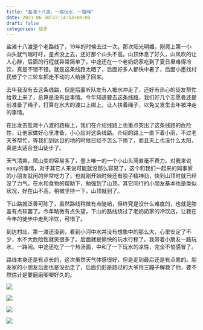 ```yaml
---
title: "盐滩十八渡，一路玩水，一路嗨"
date: 2021-06-30T22:14:53+08:00
draft: false
categories: 徒步
---
```

盐滩十八渡是个老路线了，19年的时候去过一次。那次阳光明媚，刚爬上第一小山头就气喘吁吁，差点没上去，还好那个山头不高。山顶休息了好久，山风吹的让人心醉，后面的行程就异常简单了，中途还在一个老奶奶家吃到了夏日里难得冷饮，真是不错不错。就是这条线路太晒了，后面好多人都快中暑了，后面小墨找村民借了个三轮车把走不动的人给接了回来。

去年我没有去这条线路，但是后面听队友有人被水冲走了，还好有热心的徒友帮忙给救上来了，总算是没有出事情。今年知道要去这条线路，我们好几个志愿者还提前准备了绳子，打算在水大的渡口上绑上，让人扶着绳子，以免又发生去年被冲走的事情。

在出发去盐滩十八渡的路程上，我们在介绍线路上也重点突出了这条线路的危险性，让他家做好心里准备，小心应对这条线路。介绍的路上一直下着小雨，不过老天爷帮忙，等我们到达目的地的时候已经不怎么下雨了，而且天上也没什么太阳，真是太适合登山徒步了。

天气清爽，爬山变的容易多了，登上唯一的一个小山头简直毫不费力。对我来说easy的事情，对于其它人来说可能就没那么容易了，这个和我们一起来的同事家的小朋友就闲的非常吃力了，也就刚开始时候还有股子精神劲，快到山顶时就已经没了力气。在水和食物的帮助下，勉强到了山顶。其它同行的小朋友基本也是类似状况，好在山不高，稍微坚持一下，山顶就到了。

下山路就泛善可陈了，虽然路线稍微有点陡峭，但终究是没什么难度的，也就是膝盖有点软罢了。今年略微有点失望，下山的路线绕过了老奶奶家的冷饮店，让我在今年的徒步中走到冷饮，可惜了。

到达村庄，第一渡还没到，看到小河中水并没有想象中的那么大，心里安定了不少，水不大危险性就笑很多了。后面就是愉快的玩水行程了。我带着小朋友一路玩水，一路闹。中途还吃了一个热汤面，中和了一下玩水的凉性，完全不怕感冒了。

路线本身还是有点长的，这次虽然天气体感很好，但是走到最后还是有点累的。朋友家的小朋友后面也是没劲走了，后面仍旧是路过的大爷用三蹦子解救了他，要不然估计是要磨磨唧唧好久的。

![](/img/IMG_1104.jpeg)

![](/img/IMG_1105.jpeg)

![](/img/IMG_1106.jpeg)

![](/img/IMG_1107.jpeg)
